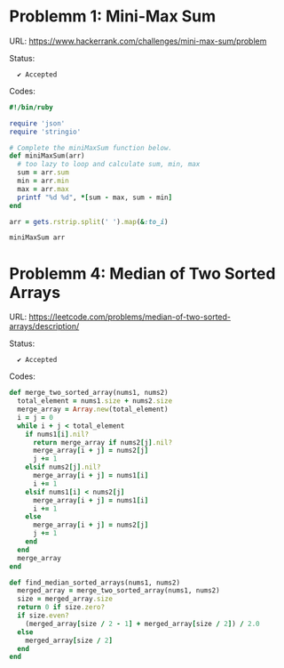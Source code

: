 # Problemm 1: Mini-Max Sum

URL: https://www.hackerrank.com/challenges/mini-max-sum/problem

Status:
```
  ✔ Accepted
```
Codes:
```ruby
#!/bin/ruby

require 'json'
require 'stringio'

# Complete the miniMaxSum function below.
def miniMaxSum(arr)
  # too lazy to loop and calculate sum, min, max
  sum = arr.sum
  min = arr.min
  max = arr.max
  printf "%d %d", *[sum - max, sum - min]
end

arr = gets.rstrip.split(' ').map(&:to_i)

miniMaxSum arr

```

# Problemm 4: Median of Two Sorted Arrays

URL: https://leetcode.com/problems/median-of-two-sorted-arrays/description/

Status:
```
  ✔ Accepted
```
Codes:
```ruby
def merge_two_sorted_array(nums1, nums2)
  total_element = nums1.size + nums2.size
  merge_array = Array.new(total_element)
  i = j = 0
  while i + j < total_element
    if nums1[i].nil?
      return merge_array if nums2[j].nil?
      merge_array[i + j] = nums2[j]
      j += 1
    elsif nums2[j].nil?
      merge_array[i + j] = nums1[i]
      i += 1
    elsif nums1[i] < nums2[j]
      merge_array[i + j] = nums1[i]
      i += 1
    else
      merge_array[i + j] = nums2[j]
      j += 1
    end
  end
  merge_array
end

def find_median_sorted_arrays(nums1, nums2)
  merged_array = merge_two_sorted_array(nums1, nums2)
  size = merged_array.size
  return 0 if size.zero?
  if size.even?
    (merged_array[size / 2 - 1] + merged_array[size / 2]) / 2.0
  else
    merged_array[size / 2]
  end
end
```

